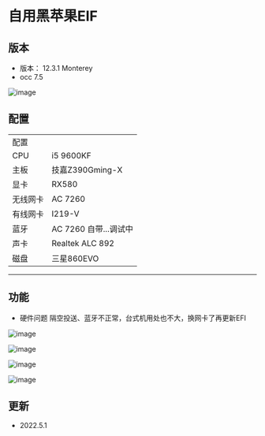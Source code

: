 # 自用黑苹果EIF

## 版本
- 版本： 12.3.1 Monterey
- occ 7.5

![image](https://user-images.githubusercontent.com/70327097/166139796-4bd1302c-1406-4d20-ba35-991050b7ff2e.png)


## 配置

|||
|-|-|
|配置||
|CPU|i5 9600KF|
|主板|技嘉Z390Gming-X|
|显卡|RX580|
|无线网卡|AC 7260|
|有线网卡|I219-V|
|蓝牙|AC 7260 自带...调试中|
|声卡| Realtek ALC 892|
|磁盘|三星860EVO|

-----
## 功能
- 硬件问题 隔空投送、蓝牙不正常，台式机用处也不大，换网卡了再更新EFI

![image](https://user-images.githubusercontent.com/70327097/166139504-7af100b0-7103-46f4-8e47-74805462b9c2.png)

![image](https://user-images.githubusercontent.com/70327097/166139615-0c89fcb8-cff8-4286-a4c4-99d774bb793a.png)

![image](https://user-images.githubusercontent.com/70327097/166139626-66cffc1e-8ab8-4d33-b502-4df507894985.png)

![image](https://user-images.githubusercontent.com/70327097/166139648-b96b6272-8db7-4b41-b2ea-c2cfc315d337.png)

## 更新

- 2022.5.1 
